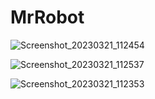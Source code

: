 # MrRobot


![Screenshot_20230321_112454](https://user-images.githubusercontent.com/76900961/226525550-b83a8356-5d32-434b-a72c-f26d068add3e.png)

![Screenshot_20230321_112537](https://user-images.githubusercontent.com/76900961/226525553-75dbc5e5-d419-4dc8-aba1-925f0794f2e6.png)

![Screenshot_20230321_112353](https://user-images.githubusercontent.com/76900961/226525548-a2b942e0-fff6-4ce8-96f1-6a2ecf5e3125.png)
